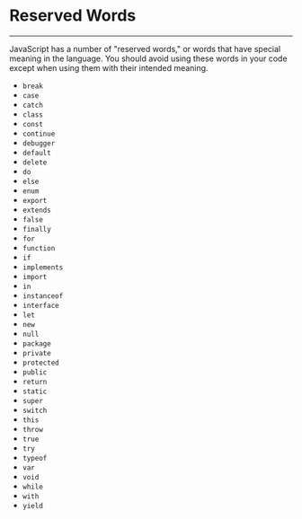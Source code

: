 # Reserved Words

-------

JavaScript has a number of "reserved words," or words that have special meaning in the language. You should avoid using these words in your code except when using them with their intended meaning.

- `break`
- `case`
- `catch`
- `class`
- `const`
- `continue`
- `debugger`
- `default`
- `delete`
- `do`
- `else`
- `enum`
- `export`
- `extends`
- `false`
- `finally`
- `for`
- `function`
- `if`
- `implements`
- `import`
- `in`
- `instanceof`
- `interface`
- `let`
- `new`
- `null`
- `package`
- `private`
- `protected`
- `public`
- `return`
- `static`
- `super`
- `switch`
- `this`
- `throw`
- `true`
- `try`
- `typeof`
- `var`
- `void`
- `while`
- `with`
- `yield`
